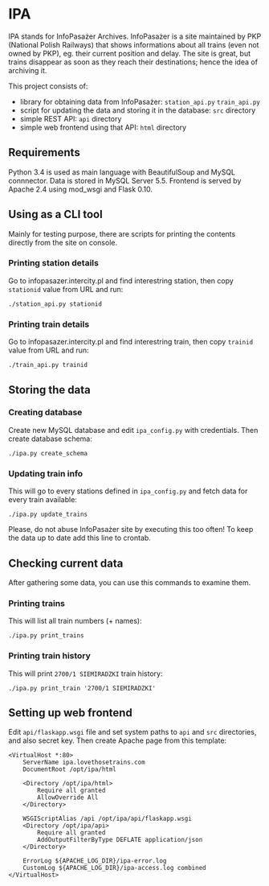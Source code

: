# IPA

IPA stands for InfoPasażer Archives. InfoPasażer is a site maintained by PKP (National Polish Railways)
that shows informations about all trains (even not owned by PKP), eg. their current position and delay. The site is great, but trains
disappear as soon as they reach their destinations; hence the idea of archiving it.

This project consists of:

- library for obtaining data from InfoPasażer: `station_api.py` `train_api.py` 
- script for updating the data and storing it in the database: `src` directory
- simple REST API: `api` directory
- simple web frontend using that API: `html` directory

## Requirements

Python 3.4 is used as main language with BeautifulSoup and MySQL connnector. Data is stored in MySQL Server 5.5.
Frontend is served by Apache 2.4 using mod_wsgi and Flask 0.10.

## Using as a CLI tool

Mainly for testing purpose, there are scripts for printing the contents directly from the site on console.

### Printing station details

Go to infopasazer.intercity.pl and find interestring station, then copy `stationid` value from URL and run:

    ./station_api.py stationid

### Printing train details

Go to infopasazer.intercity.pl and find interestring train, then copy `trainid` value from URL and run:

    ./train_api.py trainid

## Storing the data

### Creating database

Create new MySQL database and edit `ipa_config.py` with credentials. Then create database schema:

    ./ipa.py create_schema

### Updating train info

This will go to every stations defined in `ipa_config.py` and fetch data for every train available:

    ./ipa.py update_trains

Please, do not abuse InfoPasażer site by executing this too often! To keep the data up to date add
this line to crontab.

## Checking current data

After gathering some data, you can use this commands to examine them.

### Printing trains

This will list all train numbers (+ names):

    ./ipa.py print_trains

### Printing train history

This will print `2700/1 SIEMIRADZKI` train history:

    ./ipa.py print_train '2700/1 SIEMIRADZKI'

## Setting up web frontend

Edit `api/flaskapp.wsgi` file and set system paths to `api` and `src` directories, and also secret key.
Then create Apache page from this template:

    <VirtualHost *:80>
        ServerName ipa.lovethosetrains.com
        DocumentRoot /opt/ipa/html

        <Directory /opt/ipa/html>
            Require all granted
            AllowOverride All
        </Directory>

        WSGIScriptAlias /api /opt/ipa/api/flaskapp.wsgi
        <Directory /opt/ipa/api>
            Require all granted
            AddOutputFilterByType DEFLATE application/json
        </Directory>

        ErrorLog ${APACHE_LOG_DIR}/ipa-error.log
        CustomLog ${APACHE_LOG_DIR}/ipa-access.log combined
    </VirtualHost>

